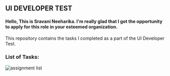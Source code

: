 ## UI DEVELOPER TEST

#### Hello, This is Sravani Neeharika. I'm really glad that I got the opportunity to apply for this role in your esteemed organization.
This repository contains the tasks I completed as a part of the UI Developer Test.

### List of Tasks:
<img src="" alt="assignment list"/>
